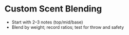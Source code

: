 # Custom Scent Blending

-   Start with 2–3 notes (top/mid/base)
-   Blend by weight; record ratios; test for throw and safety
